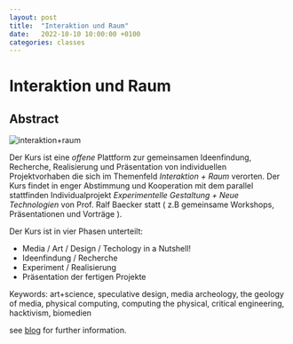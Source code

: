 ```yaml
---
layout: post
title:  "Interaktion und Raum"
date:   2022-10-10 10:00:00 +0100
categories: classes
---
```


# Interaktion und Raum

## Abstract

![interaktion+raum](https://blogs.digitalmedia-bremen.de/individualprojekt-interaktion-und-raum/wp-content/uploads/sites/142/2022/08/iur.png)

Der Kurs ist eine *offene* Plattform zur gemeinsamen Ideenfindung, Recherche, Realisierung und Präsentation von individuellen Projektvorhaben die sich im Themenfeld *Interaktion + Raum* verorten. Der Kurs findet in enger Abstimmung und Kooperation mit dem parallel stattfinden Individualprojekt *Experimentelle Gestaltung + Neue Technologien* von Prof. Ralf Baecker statt ( z.B gemeinsame Workshops, Präsentationen und Vorträge ).

Der Kurs ist in vier Phasen unterteilt:

- Media / Art / Design / Techology in a Nutshell!
- Ideenfindung / Recherche
- Experiment / Realisierung
- Präsentation der fertigen Projekte

Keywords: art+science, speculative design, media archeology, the geology of media, physical computing, computing the physical, critical engineering, hacktivism, biomedien

see [blog](https://blogs.digitalmedia-bremen.de/individualprojekt-interaktion-und-raum/) for further information.




